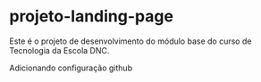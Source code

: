 # projeto-landing-page
Este é o projeto de desenvolvimento do módulo base do curso de Tecnologia da Escola DNC.

Adicionando configuração github